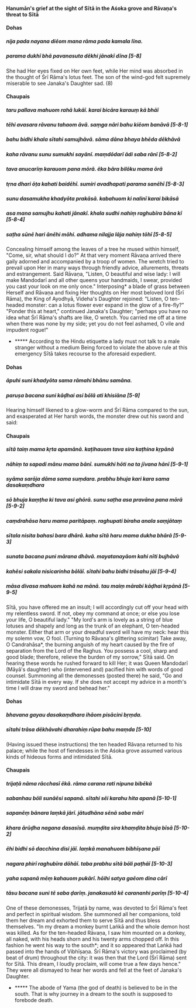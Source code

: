 #### Hanumān's grief at the sight of Sītā in the Aśoka grove and Rāvaṇa's threat to Sītā

#### Dohas

##### nija pada nayana diēom mana rāma pada kamala līna.
##### parama dukhī bhā pavanasuta dēkhi jānakī dīna [5-8]

She had Her eyes fixed on Her own feet, while Her mind was absorbed in the thought of Śrī Rāma's lotus feet. The son of the wind-god felt supremely miserable to see Janaka's Daughter sad. (8)

#### Chaupais

##### taru pallava mahuom rahā lukāī. karai bicāra karauṃ kā bhāī
##### tēhi avasara rāvanu tahaom āvā. saṃga nāri bahu kiēom banāvā [5-8-1]
##### bahu bidhi khala sītahi samujhāvā. sāma dāna bhaya bhēda dēkhāvā
##### kaha rāvanu sunu sumukhi sayānī. maṃdōdarī ādi saba rānī [5-8-2]
##### tava anucarīṃ karauom pana mōrā. ēka bāra bilōku mama ōrā
##### tṛna dhari ōṭa kahati baidēhī. sumiri avadhapati parama sanēhī [5-8-3]
##### sunu dasamukha khadyōta prakāsā. kabahuom ki nalinī karai bikāsā
##### asa mana samujhu kahati jānakī. khala sudhi nahiṃ raghubīra bāna kī [5-8-4]
##### saṭha sūnē hari ānēhi mōhi. adhama nilajja lāja nahiṃ tōhī [5-8-5]

Concealing himself among the leaves of a tree he mused within himself, "Come, sir, what should I do?" At that very moment Rāvaṇa arrived there gaily adorned and accompanied by a troop of women. The wretch tried to prevail upon Her in many ways through friendly advice, allurements, threats and estrangement. Said Rāvaṇa, "Listen, O beautiful and wise lady: I will make Mandodarī and all other queens your handmaids, I swear, provided you cast your look on me only once." Interposing* a blade of grass between Herself and Rāvaṇa and fixing Her thoughts on Her most beloved lord (Śrī Rāma), the King of Ayodhyā, Videha's Daughter rejoined: "Listen, O ten-headed monster: can a lotus flower ever expand in the glow of a fire-fly?" "Ponder this at heart," continued Janaka's Daughter; "perhaps you have no idea what Śrī Rāma's shafts are like, O wretch. You carried me off at a time when there was none by my side; yet you do not feel ashamed, O vile and impudent rogue!"

- ***** According to the Hindu etiquette a lady must not talk to a male stranger without a medium Being forced to violate the above rule at this emergency Sītā takes recourse to the aforesaid expedient.

#### Dohas

##### āpuhi suni khadyōta sama rāmahi bhānu samāna.
##### paruṣa bacana suni kāḍhai asi bōlā ati khisiāna [5-9]

Hearing himself likened to a glow-worm and Śrī Rāma compared to the sun, and exasperated at Her harsh words, the monster drew out his sword and said:

#### Chaupais

##### sītā taiṃ mama kṛta apamānā. kaṭihauom tava sira kaṭhina kṛpānā
##### nāhiṃ ta sapadi mānu mama bānī. sumukhi hōti na ta jīvana hānī [5-9-1]
##### syāma sarōja dāma sama suṃdara. prabhu bhuja kari kara sama dasakaṃdhara
##### sō bhuja kaṃṭha ki tava asi ghōrā. sunu saṭha asa pravāna pana mōrā [5-9-2]
##### caṃdrahāsa haru mama paritāpaṃ. raghupati biraha anala saṃjātaṃ
##### sītala nisita bahasi bara dhārā. kaha sītā haru mama dukha bhārā [5-9-3]
##### sunata bacana puni mārana dhāvā. mayatanayāom kahi nīti bujhāvā
##### kahēsi sakala nisicarinha bōlāī. sītahi bahu bidhi trāsahu jāī [5-9-4]
##### māsa divasa mahuom kahā na mānā. tau maiṃ mārabi kāḍhai kṛpānā [5-9-5]

Sītā, you have offered me an insult; I will accordingly cut off your head with my relentless sword. If not, obey my command at once; or else you lose your life, O beautiful lady." "My lord's arm is lovely as a string of blue lotuses and shapely and long as the trunk of an elephant, O ten-headed monster. Either that arm or your dreadful sword will have my neck: hear this my solemn vow, O fool. (Turning to Rāvaṇa's glittering scimitar) Take away, O Candrahāsa*, the burning anguish of my heart caused by the fire of separation from the Lord of the Raghus. You possess a cool, sharp and good blade; therefore, relieve the burden of my sorrow," Sītā said. On hearing these words he rushed forward to kill Her; it was Queen Mandodarī (Māyā's daughter) who (intervened and) pacified him with words of good counsel. Summoning all the demonesses (posted there) he said, "Go and intimidate Sītā in every way. If she does not accept my advice in a month's time I will draw my sword and behead her."

#### Dohas

##### bhavana gayau dasakaṃdhara ihāom pisācini bṛṃda.
##### sītahi trāsa dēkhāvahi dharahiṃ rūpa bahu maṃda [5-10]

(Having issued these instructions) the ten headed Rāvaṇa returned to his palace; while the host of fiendesses in the Aśoka grove assumed various kinds of hideous forms and intimidated Sītā.

#### Chaupais

##### trijaṭā nāma rācchasī ēkā. rāma carana rati nipuna bibēkā
##### sabanhau bōli sunāēsi sapanā. sītahi sēi karahu hita apanā [5-10-1]
##### sapanēṃ bānara laṃkā jārī. jātudhāna sēnā saba mārī
##### khara ārūḍha nagana dasasīsā. muṃḍita sira khaṃḍita bhuja bīsā [5-10-2]
##### ēhi bidhi sō dacchina disi jāī. laṃkā manahuom bibhīṣana pāī
##### nagara phirī raghubīra dōhāī. taba prabhu sītā bōli paṭhāī [5-10-3]
##### yaha sapanā mēṃ kahauom pukārī. hōihi satya gaēom dina cārī
##### tāsu bacana suni tē saba ḍarīṃ. janakasutā kē carananhi parīṃ [5-10-4]

One of these demonesses, Trijaṭā by name, was devoted to Śrī Rāma's feet and perfect in spiritual wisdom. She summoned all her companions, told them her dream and exhorted them to serve Sītā and thus bless themselves. "In my dream a monkey burnt Laṅkā and the whole demon host was killed. As for the ten-headed Rāvaṇa, I saw him mounted on a donkey, all naked, with his heads shorn and his twenty arms chopped off. In this fashion he went his way to the south*; and it so appeared that Laṅkā had passed into the hands of Vibhīṣaṇa. Śrī Rāma's victory was proclaimed (by beat of drum) throughout the city: it was then that the Lord (Śrī Rāma) sent for Sītā. This dream, I loudly proclaim, will come true a few days hence." They were all dismayed to hear her words and fell at the feet of Janaka's Daughter.

- ***** The abode of Yama (the god of death) is believed to be in the south. That is why journey in a dream to the south is supposed to forebode death.